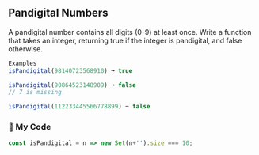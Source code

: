 ## Pandigital Numbers

A pandigital number contains all digits (0-9) at least once. Write a function that takes an integer, returning true if the integer is pandigital, and false otherwise.
```js
Examples
isPandigital(98140723568910) ➞ true

isPandigital(90864523148909) ➞ false
// 7 is missing.

isPandigital(112233445566778899) ➞ false
```
### :leaves: My Code
```js
const isPandigital = n => new Set(n+'').size === 10;
```
